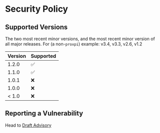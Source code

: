 # Security Policy
## Supported Versions
The two most recent minor versions, and the most recent minor version of all major releases. For (a non-`proxpi`) example: v3.4, v3.3, v2.6, v1.2

| Version | Supported          |
| ------- | ------------------ |
| 1.2.0   | :white_check_mark: |
| 1.1.0   | :white_check_mark: |
| 1.0.1   | :x:                |
| 1.0.0   | :x:                |
| < 1.0   | :x:                |

## Reporting a Vulnerability
Head to [Draft Advisory](https://github.com/EpicWink/proxpi/security/advisories/new)
